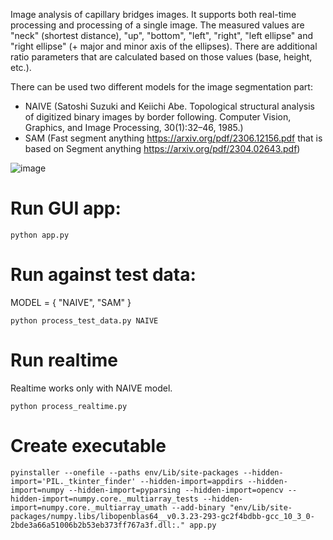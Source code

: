 Image analysis of capillary bridges images. It supports both real-time processing and processing of a single image. The measured values are "neck" (shortest distance), "up", "bottom", "left", "right", "left ellipse" and "right ellipse" (+ major and minor axis of the ellipses). There are additional ratio parameters that are calculated based on those values (base, height, etc.).

There can be used two different models for the image segmentation part:

- NAIVE (Satoshi Suzuki and Keiichi Abe. Topological structural analysis of digitized binary images by border following. Computer Vision, Graphics, and Image Processing, 30(1):32–46, 1985.)
- SAM (Fast segment anything https://arxiv.org/pdf/2306.12156.pdf that is based on Segment anything https://arxiv.org/pdf/2304.02643.pdf) 

![image](https://github.com/petkokp/capillary-bridges-image-analysis/assets/61232356/c1f33ff0-3790-4a2b-ad94-a08325a82737)

# Run GUI app:

`python app.py`

# Run against test data:

MODEL = { "NAIVE", "SAM" }

`python process_test_data.py NAIVE`

# Run realtime

Realtime works only with NAIVE model.

`python process_realtime.py`

# Create executable

`pyinstaller --onefile --paths env/Lib/site-packages --hidden-import='PIL._tkinter_finder' --hidden-import=appdirs --hidden-import=numpy --hidden-import=pyparsing --hidden-import=opencv --hidden-import=numpy.core._multiarray_tests --hidden-import=numpy.core._multiarray_umath --add-binary "env/Lib/site-packages/numpy.libs/libopenblas64__v0.3.23-293-gc2f4bdbb-gcc_10_3_0-2bde3a66a51006b2b53eb373ff767a3f.dll:." app.py`
